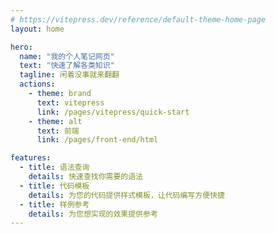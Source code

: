 ```yaml
---
# https://vitepress.dev/reference/default-theme-home-page
layout: home

hero:
  name: "我的个人笔记网页"
  text: "快速了解各类知识"
  tagline: 闲着没事就来翻翻
  actions:
    - theme: brand
      text: vitepress
      link: /pages/vitepress/quick-start
    - theme: alt
      text: 前端
      link: /pages/front-end/html

features:
  - title: 语法查询
    details: 快速查找你需要的语法
  - title: 代码模板
    details: 为您的代码提供样式模板，让代码编写方便快捷
  - title: 样例参考
    details: 为您想实现的效果提供参考
---
```


